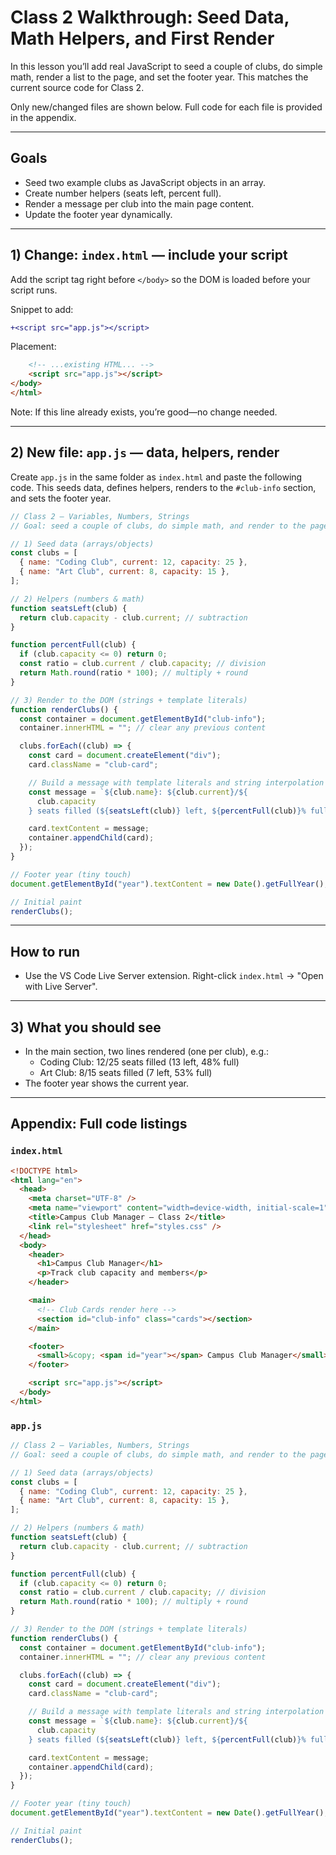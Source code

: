 # Class 2 Walkthrough: Seed Data, Math Helpers, and First Render

In this lesson you’ll add real JavaScript to seed a couple of clubs, do simple math, render a list to the page, and set the footer year. This matches the current source code for Class 2.

Only new/changed files are shown below. Full code for each file is provided in the appendix.

---

## Goals

- Seed two example clubs as JavaScript objects in an array.
- Create number helpers (seats left, percent full).
- Render a message per club into the main page content.
- Update the footer year dynamically.

---

## 1) Change: `index.html` — include your script

Add the script tag right before `</body>` so the DOM is loaded before your script runs.

Snippet to add:

```diff
+<script src="app.js"></script>
```

Placement:

```html
	<!-- ...existing HTML... -->
	<script src="app.js"></script>
</body>
</html>
```

Note: If this line already exists, you’re good—no change needed.

---

## 2) New file: `app.js` — data, helpers, render

Create `app.js` in the same folder as `index.html` and paste the following code. This seeds data, defines helpers, renders to the `#club-info` section, and sets the footer year.

```js
// Class 2 — Variables, Numbers, Strings
// Goal: seed a couple of clubs, do simple math, and render to the page.

// 1) Seed data (arrays/objects)
const clubs = [
  { name: "Coding Club", current: 12, capacity: 25 },
  { name: "Art Club", current: 8, capacity: 15 },
];

// 2) Helpers (numbers & math)
function seatsLeft(club) {
  return club.capacity - club.current; // subtraction
}

function percentFull(club) {
  if (club.capacity <= 0) return 0;
  const ratio = club.current / club.capacity; // division
  return Math.round(ratio * 100); // multiply + round
}

// 3) Render to the DOM (strings + template literals)
function renderClubs() {
  const container = document.getElementById("club-info");
  container.innerHTML = ""; // clear any previous content

  clubs.forEach((club) => {
    const card = document.createElement("div");
    card.className = "club-card";

    // Build a message with template literals and string interpolation
    const message = `${club.name}: ${club.current}/${
      club.capacity
    } seats filled (${seatsLeft(club)} left, ${percentFull(club)}% full)`;

    card.textContent = message;
    container.appendChild(card);
  });
}

// Footer year (tiny touch)
document.getElementById("year").textContent = new Date().getFullYear();

// Initial paint
renderClubs();
```

---

## How to run

- Use the VS Code Live Server extension. Right-click `index.html` → "Open with Live Server".

---

## 3) What you should see

- In the main section, two lines rendered (one per club), e.g.:
  - Coding Club: 12/25 seats filled (13 left, 48% full)
  - Art Club: 8/15 seats filled (7 left, 53% full)
- The footer year shows the current year.

---

## Appendix: Full code listings

### `index.html`

```html
<!DOCTYPE html>
<html lang="en">
  <head>
    <meta charset="UTF-8" />
    <meta name="viewport" content="width=device-width, initial-scale=1" />
    <title>Campus Club Manager — Class 2</title>
    <link rel="stylesheet" href="styles.css" />
  </head>
  <body>
    <header>
      <h1>Campus Club Manager</h1>
      <p>Track club capacity and members</p>
    </header>

    <main>
      <!-- Club Cards render here -->
      <section id="club-info" class="cards"></section>
    </main>

    <footer>
      <small>&copy; <span id="year"></span> Campus Club Manager</small>
    </footer>

    <script src="app.js"></script>
  </body>
</html>
```

### `app.js`

```js
// Class 2 — Variables, Numbers, Strings
// Goal: seed a couple of clubs, do simple math, and render to the page.

// 1) Seed data (arrays/objects)
const clubs = [
  { name: "Coding Club", current: 12, capacity: 25 },
  { name: "Art Club", current: 8, capacity: 15 },
];

// 2) Helpers (numbers & math)
function seatsLeft(club) {
  return club.capacity - club.current; // subtraction
}

function percentFull(club) {
  if (club.capacity <= 0) return 0;
  const ratio = club.current / club.capacity; // division
  return Math.round(ratio * 100); // multiply + round
}

// 3) Render to the DOM (strings + template literals)
function renderClubs() {
  const container = document.getElementById("club-info");
  container.innerHTML = ""; // clear any previous content

  clubs.forEach((club) => {
    const card = document.createElement("div");
    card.className = "club-card";

    // Build a message with template literals and string interpolation
    const message = `${club.name}: ${club.current}/${
      club.capacity
    } seats filled (${seatsLeft(club)} left, ${percentFull(club)}% full)`;

    card.textContent = message;
    container.appendChild(card);
  });
}

// Footer year (tiny touch)
document.getElementById("year").textContent = new Date().getFullYear();

// Initial paint
renderClubs();
```
